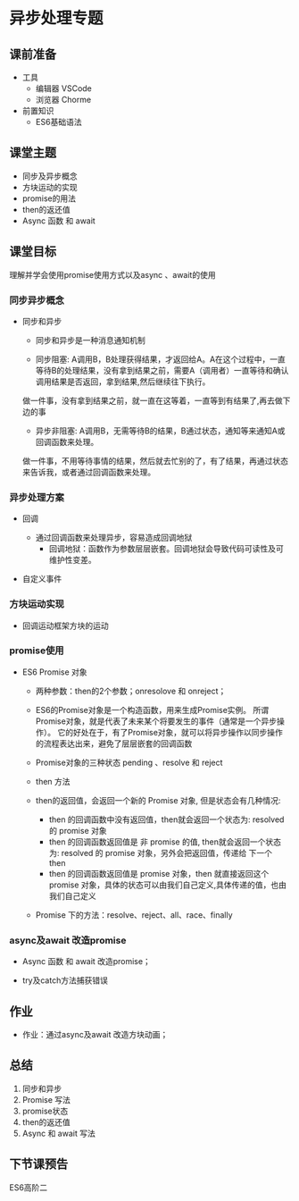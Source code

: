 # 异步处理专题

## 课前准备

- 工具
  - 编辑器 VSCode
  - 浏览器 Chorme
- 前置知识
  - ES6基础语法

## 课堂主题

-  同步及异步概念
- 方块运动的实现
- promise的用法
- then的返还值
-  Async 函数 和 await 

## 课堂目标

理解并学会使用promise使用方式以及async 、await的使用

### 同步异步概念

- 同步和异步

  -  同步和异步是一种消息通知机制

    -  同步阻塞: A调用B，B处理获得结果，才返回给A。A在这个过程中，一直等待B的处理结果，没有拿到结果之前，需要A（调用者）一直等待和确认调用结果是否返回，拿到结果,然后继续往下执行。

    ​        做一件事，没有拿到结果之前，就一直在这等着，一直等到有结果了,再去做下边的事

    - 异步非阻塞: A调用B，无需等待B的结果，B通过状态，通知等来通知A或回调函数来处理。

    ​        做一件事，不用等待事情的结果，然后就去忙别的了，有了结果，再通过状态来告诉我，或者通过回调函数来处理。



### 异步处理方案

- 回调 
  - 通过回调函数来处理异步，容易造成回调地狱
    - 回调地狱：函数作为参数层层嵌套。回调地狱会导致代码可读性及可维护性变差。

- 自定义事件

  

### 方块运动实现

- 回调运动框架方块的运动 

### promise使用

- ES6  Promise 对象 
  
  - 两种参数：then的2个参数；onresolove 和 onreject；
  - ES6的Promise对象是一个构造函数，用来生成Promise实例。
    所谓Promise对象，就是代表了未来某个将要发生的事件（通常是一个异步操作）。
    它的好处在于，有了Promise对象，就可以将异步操作以同步操作的流程表达出来，避免了层层嵌套的回调函数
  -  Promise对象的三种状态 pending 、resolve 和 reject  
  - then 方法
  - then的返回值，会返回一个新的 Promise 对象, 但是状态会有几种情况:
    - then 的回调函数中没有返回值，then就会返回一个状态为: resolved 的 promise 对象
    - then 的回调函数返回值是 非 promise 的值, then就会返回一个状态为: resolved 的 promise 对象，另外会把返回值，传递给 下一个 then
    - then 的回调函数返回值是 promise 对象，then 就直接返回这个  promise 对象，具体的状态可以由我们自己定义,具体传递的值，也由我们自己定义
  
  - Promise 下的方法：resolve、reject、all、race、finally

### async及await 改造promise

- Async 函数 和 await 改造promise；

- try及catch方法捕获错误

## 作业

- 作业：通过async及await 改造方块动画；

## 总结

1. 同步和异步
2. Promise 写法
3. promise状态
4. then的返还值
5. Async 和 await 写法

## 下节课预告

ES6高阶二


